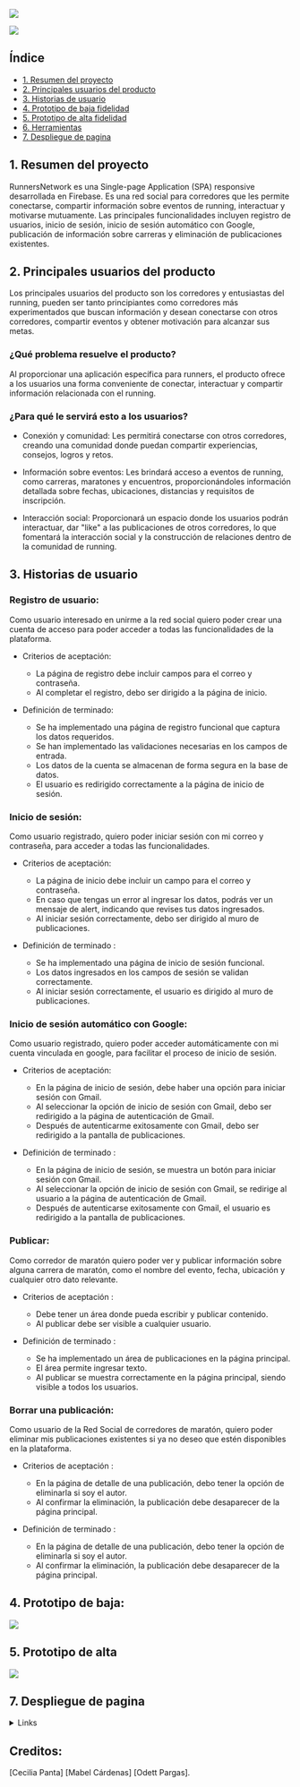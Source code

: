 ![](./src/img/logo-title33.png)

![](./src/img/logo.png)



## Índice

* [1. Resumen del proyecto](#1-resumen-del-proyecto)
* [2. Principales usuarios del producto](#2-Principales-usuarios-del-proyecto)
* [3. Historias de usuario](#3-Histrias-de-usuario)
* [4. Prototipo de baja fidelidad](#4-Prototipo-de-baja-fidelidad)
* [5. Prototipo de alta fidelidad](#5-Prototipo-de-alta-fidelidad)
* [6. Herramientas](#6-Herramientas)
* [7. Despliegue de pagina](#7-Despliegue-de-la-pagina)

## 1. Resumen del proyecto

RunnersNetwork es una Single-page Application (SPA) responsive desarrollada en Firebase. Es una red social para corredores que les permite conectarse, compartir información sobre eventos de running, interactuar y motivarse mutuamente. Las principales funcionalidades incluyen registro de usuarios, inicio de sesión, inicio de sesión automático con Google, publicación de información sobre carreras y eliminación de publicaciones existentes.

## 2. Principales usuarios del producto

Los principales usuarios del producto son los corredores y entusiastas del running, pueden ser tanto principiantes como corredores más experimentados que buscan información y desean conectarse con otros corredores, compartir eventos y obtener motivación para alcanzar sus metas.

### ¿Qué problema resuelve el producto?
Al proporcionar una aplicación específica para runners, el producto ofrece a los usuarios una forma conveniente de conectar, interactuar y compartir información relacionada con el running.

### ¿Para qué le servirá esto a los usuarios?

* Conexión y comunidad: Les permitirá conectarse con otros corredores, creando una comunidad donde puedan compartir experiencias, consejos, logros y retos.

* Información sobre eventos: Les brindará acceso a eventos de  running, como carreras, maratones y encuentros, proporcionándoles información detallada sobre fechas, ubicaciones, distancias y requisitos de inscripción.

* Interacción social: Proporcionará un espacio donde los usuarios podrán interactuar, dar "like" a las publicaciones de otros corredores, lo que fomentará la interacción social y la construcción de relaciones dentro de la comunidad de running.

## 3. Historias de usuario

### Registro de usuario:
Como usuario interesado en unirme a la red social quiero poder crear una cuenta de acceso para poder acceder a todas las funcionalidades de la plataforma.

* Criterios de aceptación:
  - La página de registro debe incluir campos para el correo y contraseña.
  -  Al completar el registro, debo ser dirigido a la página de inicio.

* Definición de terminado:
  -  Se ha implementado una página de registro funcional que captura los datos requeridos.
  -  Se han implementado las validaciones necesarias en los campos de entrada. 
  -  Los datos de la cuenta se almacenan de forma segura en la base de datos.
  -  El usuario es redirigido correctamente a la página de inicio de sesión.

### Inicio de sesión:
Como usuario registrado, quiero poder iniciar sesión con mi correo y contraseña, para acceder a todas las funcionalidades.

* Criterios de aceptación:
  -  La página de inicio debe incluir un campo para el correo y contraseña.
  -  En caso que tengas un error al ingresar los datos, podrás ver un mensaje de alert, indicando que revises tus datos ingresados.
  -  Al iniciar sesión correctamente, debo ser dirigido al muro de publicaciones.

* Definición de terminado : 
  -  Se ha implementado una página de inicio de sesión funcional.
  -  Los datos ingresados en los campos de sesión se validan correctamente.
  -  Al iniciar sesión correctamente, el usuario es dirigido al muro de publicaciones.

### Inicio de sesión automático con Google:
Como usuario registrado, quiero poder acceder automáticamente con mi cuenta vinculada en google, para facilitar el proceso de inicio de sesión.

* Criterios de aceptación:
  -  En la página de inicio de sesión, debe haber una opción para iniciar sesión con Gmail.
  -  Al seleccionar la opción de inicio de sesión con Gmail, debo ser redirigido a la página de autenticación de Gmail.
  -  Después de autenticarme exitosamente con Gmail, debo ser redirigido a la pantalla de publicaciones.

* Definición de terminado :
  -  En la página de inicio de sesión, se muestra un botón para iniciar sesión con Gmail.
  -  Al seleccionar la opción de inicio de sesión con Gmail, se redirige al usuario a la página de autenticación de Gmail.
  -  Después de autenticarse exitosamente con Gmail, el usuario es redirigido a la pantalla de publicaciones.

### Publicar:
Como corredor de maratón quiero poder ver y publicar información sobre alguna carrera de maratón, como el nombre del evento, fecha, ubicación y cualquier otro dato relevante.

* Criterios de aceptación :
  -  Debe tener un área donde pueda escribir y publicar contenido.
  -  Al publicar debe ser visible a cualquier usuario.

* Definición de terminado :
  -  Se ha implementado un área de publicaciones en la página principal. 
  -  El área permite ingresar texto.
  -  Al publicar se muestra correctamente en la página principal, siendo visible a todos los usuarios.

### Borrar una publicación:
Como usuario de la Red Social de corredores de maratón, quiero poder eliminar mis publicaciones existentes si ya no deseo que estén disponibles en la plataforma.

* Criterios de aceptación :
  -  En la página de detalle de una publicación, debo tener la opción de eliminarla si soy el autor.
  -  Al confirmar la eliminación, la publicación debe desaparecer de la página principal.

* Definición de terminado : 
  -  En la página de detalle de una publicación, debo tener la opción de eliminarla si soy el autor.
  -  Al confirmar la eliminación, la publicación debe desaparecer de la página principal.

## 4. Prototipo de baja:

![](./src/img/prototipo-de-baja-rn.png)

## 5. Prototipo de alta

![](./src/img/prototipo-de-alta-rn.png)

## 7. Despliegue de pagina

<details><summary>Links</summary><p>

  * [Función Callback - MDN](https://developer.mozilla.org/es/docs/Glossary/Callback_function)
</p></details>

## Creditos:

[Cecilia Panta]
[Mabel Cárdenas]
[Odett Pargas].
